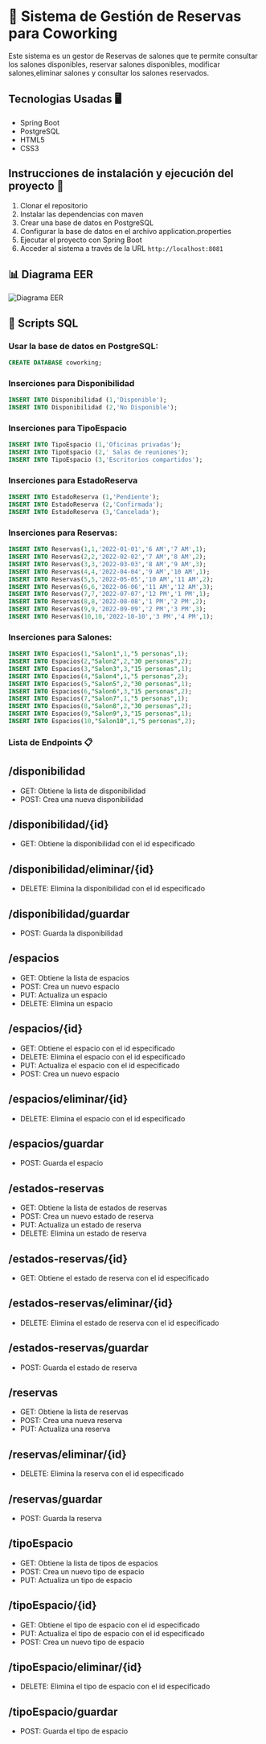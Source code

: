 # 🏢 Sistema de Gestión de Reservas para Coworking

Este sistema es un gestor de Reservas de salones que te permite consultar los salones disponibles, reservar salones disponibles, modificar salones,eliminar salones y consultar los salones reservados.

## Tecnologias Usadas 🖥️

- Spring Boot 
- PostgreSQL
- HTML5
- CSS3

## Instrucciones de instalación y ejecución del proyecto 📖
1. Clonar el repositorio
2. Instalar las dependencias con maven
3. Crear una base de datos en PostgreSQL
4. Configurar la base de datos en el archivo application.properties
5. Ejecutar el proyecto con Spring Boot
6. Acceder al sistema a través de la URL `http://localhost:8081`

##  📊 Diagrama EER
![Diagrama EER](Coworking-ER.png)

## 📜 Scripts SQL 



### Usar la base de datos en PostgreSQL:
```sql
CREATE DATABASE coworking;
```
### Inserciones para Disponibilidad
```sql
INSERT INTO Disponibilidad (1,'Disponible');
INSERT INTO Disponibilidad (2,'No Disponible');
```
### Inserciones para TipoEspacio
```sql
INSERT INTO TipoEspacio (1,'Oficinas privadas');
INSERT INTO TipoEspacio (2,' Salas de reuniones');
INSERT INTO TipoEspacio (3,'Escritorios compartidos');
```
### Inserciones para EstadoReserva
```sql
INSERT INTO EstadoReserva (1,'Pendiente');
INSERT INTO EstadoReserva (2,'Confirmada');
INSERT INTO EstadoReserva (3,'Cancelada');
```

### Inserciones para Reservas:
```sql
INSERT INTO Reservas(1,1,'2022-01-01','6 AM','7 AM',1);
INSERT INTO Reservas(2,2,'2022-02-02','7 AM','8 AM',2);
INSERT INTO Reservas(3,3,'2022-03-03','8 AM','9 AM',3);
INSERT INTO Reservas(4,4,'2022-04-04','9 AM','10 AM',1);
INSERT INTO Reservas(5,5,'2022-05-05','10 AM','11 AM',2);
INSERT INTO Reservas(6,6,'2022-06-06','11 AM','12 AM',3);
INSERT INTO Reservas(7,7,'2022-07-07','12 PM','1 PM',1);
INSERT INTO Reservas(8,8,'2022-08-08','1 PM','2 PM',2);
INSERT INTO Reservas(9,9,'2022-09-09','2 PM','3 PM',3);
INSERT INTO Reservas(10,10,'2022-10-10','3 PM','4 PM',1);
```
### Inserciones para Salones:
```sql
INSERT INTO Espacios(1,"Salon1",1,"5 personas",1);
INSERT INTO Espacios(2,"Salon2",2,"30 personas",2);
INSERT INTO Espacios(3,"Salon3",3,"15 personas",1);
INSERT INTO Espacios(4,"Salon4",1,"5 personas",2);
INSERT INTO Espacios(5,"Salon5",2,"30 personas",1);
INSERT INTO Espacios(6,"Salon6",3,"15 personas",2);
INSERT INTO Espacios(7,"Salon7",1,"5 personas",1);
INSERT INTO Espacios(8,"Salon8",2,"30 personas",2);
INSERT INTO Espacios(9,"Salon9",3,"15 personas",1);
INSERT INTO Espacios(10,"Salon10",1,"5 personas",2);
```
### Lista de Endpoints 📋
## /disponibilidad
- GET: Obtiene la lista de disponibilidad
- POST: Crea una nueva disponibilidad

## /disponibilidad/{id}
- GET: Obtiene la disponibilidad con el id especificado

## /disponibilidad/eliminar/{id}
- DELETE: Elimina la disponibilidad con el id especificado

## /disponibilidad/guardar
- POST: Guarda la disponibilidad

## /espacios
- GET: Obtiene la lista de espacios
- POST: Crea un nuevo espacio
- PUT: Actualiza un espacio
- DELETE: Elimina un espacio

## /espacios/{id}
- GET: Obtiene el espacio con el id especificado
- DELETE: Elimina el espacio con el id especificado
- PUT: Actualiza el espacio con el id especificado
- POST: Crea un nuevo espacio

## /espacios/eliminar/{id}
- DELETE: Elimina el espacio con el id especificado

## /espacios/guardar 
- POST: Guarda el espacio

## /estados-reservas
- GET: Obtiene la lista de estados de reservas
- POST: Crea un nuevo estado de reserva
- PUT: Actualiza un estado de reserva
- DELETE: Elimina un estado de reserva

## /estados-reservas/{id}
- GET: Obtiene el estado de reserva con el id especificado

## /estados-reservas/eliminar/{id}
- DELETE: Elimina el estado de reserva con el id especificado

## /estados-reservas/guardar
- POST: Guarda el estado de reserva

## /reservas
- GET: Obtiene la lista de reservas
- POST: Crea una nueva reserva
- PUT: Actualiza una reserva

## /reservas/eliminar/{id}
- DELETE: Elimina la reserva con el id especificado

## /reservas/guardar
- POST: Guarda la reserva

## /tipoEspacio
- GET: Obtiene la lista de tipos de espacios
- POST: Crea un nuevo tipo de espacio
- PUT: Actualiza un tipo de espacio

## /tipoEspacio/{id}
- GET: Obtiene el tipo de espacio con el id especificado
- PUT: Actualiza el tipo de espacio con el id especificado
- POST: Crea un nuevo tipo de espacio

## /tipoEspacio/eliminar/{id}
- DELETE: Elimina el tipo de espacio con el id especificado

## /tipoEspacio/guardar
- POST: Guarda el tipo de espacio